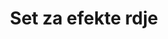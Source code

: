 ---
layout: product
title: "Set za efekte rdje"
price: "3100" 
desc: "Set uljanih boja"
img_path: "/assets/img/ABT304.jpg"
brand: "Abteilung 502"
available: true
special_offer: false
new: false
soon: false
cat: "050000"
subcat: "050400"
subsubcat: "00"
sifra: "ABT304"
---